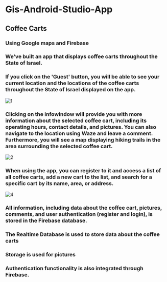 # Gis-Android-Studio-App
## Coffee Carts
### Using Google maps and Firebase

### We've built an app that displays coffee carts throughout the State of Israel.

### If you click on the 'Guest' button, you will be able to see your current location and the locations of the coffee carts throughout the State of Israel displayed on the app.

![1](https://user-images.githubusercontent.com/88483910/166127172-2876476e-a4de-4b82-b124-884894531c0a.jpg)

### Clicking on the infowindow will provide you with more information about the selected coffee cart, including its operating hours, contact details, and pictures. You can also navigate to the location using Waze and leave a comment. Furthermore, you will see a map displaying hiking trails in the area surrounding the selected coffee cart.

![2](https://user-images.githubusercontent.com/88483910/166127242-76c1de4b-1a44-4ff9-8bf7-f2545569748e.jpg)

### When using the app, you can register to it and access a list of all coffee carts, add a new cart to the list, and search for a specific cart by its name, area, or address.

![4](https://user-images.githubusercontent.com/88483910/166127300-5a78f11c-6ee4-4e47-a552-24b2abeabee6.png)

### All information, including data about the coffee cart, pictures, comments, and user authentication (register and login), is stored in the Firebase database.
### The Realtime Database is used to store data about the coffee carts
### Storage is used for pictures
### Authentication functionality is also integrated through Firebase.
